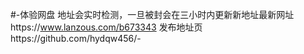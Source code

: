 #-体验网盘
地址会实时检测，一旦被封会在三小时内更新新地址最新网址https://www.lanzous.com/b673343 发布地址页https://github.com/hydqw456/-
